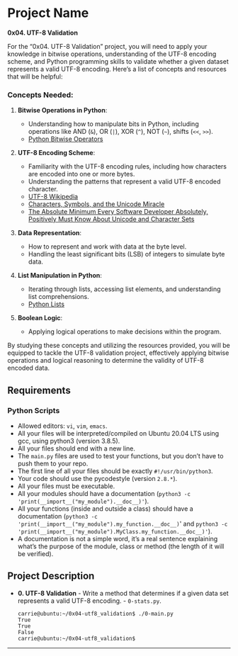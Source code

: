 # Project Name
**0x04. UTF-8 Validation**

For the “0x04. UTF-8 Validation” project, you will need to apply your knowledge in bitwise operations, understanding of the UTF-8 encoding scheme, and Python programming skills to validate whether a given dataset represents a valid UTF-8 encoding. Here’s a list of concepts and resources that will be helpful:

### Concepts Needed:

1.  **Bitwise Operations in Python**:
    
    -   Understanding how to manipulate bits in Python, including operations like AND (`&`), OR (`|`), XOR (`^`), NOT (`~`), shifts (`<<`, `>>`).
    -   [Python Bitwise Operators](https://wiki.python.org/moin/BitwiseOperators "Python Bitwise Operators")
2.  **UTF-8 Encoding Scheme**:
    
    -   Familiarity with the UTF-8 encoding rules, including how characters are encoded into one or more bytes.
    -   Understanding the patterns that represent a valid UTF-8 encoded character.
    -   [UTF-8 Wikipedia](https://en.wikipedia.org/wiki/UTF-8 "UTF-8 Wikipedia")
    -   [Characters, Symbols, and the Unicode Miracle](https://www.youtube.com/watch?v=MijmeoH9LT4 "Characters, Symbols, and the Unicode Miracle")
    -   [The Absolute Minimum Every Software Developer Absolutely, Positively Must Know About Unicode and Character Sets](https://www.joelonsoftware.com/2003/10/08/the-absolute-minimum-every-software-developer-absolutely-positively-must-know-about-unicode-and-character-sets-no-excuses/ "The Absolute Minimum Every Software Developer Absolutely, Positively Must Know About Unicode and Character Sets")
3.  **Data Representation**:
    
    -   How to represent and work with data at the byte level.
    -   Handling the least significant bits (LSB) of integers to simulate byte data.
4.  **List Manipulation in Python**:
    
    -   Iterating through lists, accessing list elements, and understanding list comprehensions.
    -   [Python Lists](https://docs.python.org/3/tutorial/datastructures.html#more-on-lists "Python Lists")
5.  **Boolean Logic**:
    
    -   Applying logical operations to make decisions within the program.

By studying these concepts and utilizing the resources provided, you will be equipped to tackle the UTF-8 validation project, effectively applying bitwise operations and logical reasoning to determine the validity of UTF-8 encoded data.

##  Requirements

### Python Scripts
*   Allowed editors: `vi`, `vim`, `emacs`.
*   All your files will be interpreted/compiled on Ubuntu 20.04 LTS using gcc, using python3 (version 3.8.5).
*   All your files should end with a new line.
*   The `main.py` files are used to test your functions, but you don’t have to push them to your repo.
*   The first line of all your files should be exactly `#!/usr/bin/python3`.
*   Your code should use the pycodestyle (version `2.8.*`).
*   All your files must be executable.
*   All your modules should have a documentation (`python3 -c 'print(__import__("my_module").__doc__)'`).
*   All your functions (inside and outside a class) should have a documentation (`python3 -c 'print(__import__("my_module").my_function.__doc__)`' and `python3 -c 'print(__import__("my_module").MyClass.my_function.__doc__)'`).
*   A documentation is not a simple word, it’s a real sentence explaining what’s the purpose of the module, class or method (the length of it will be verified).


## Project Description

* **0. UTF-8 Validation** - Write a method that determines if a given data set represents a valid UTF-8 encoding. - `0-stats.py`.

    ```
    carrie@ubuntu:~/0x04-utf8_validation$ ./0-main.py
    True
    True
    False
    carrie@ubuntu:~/0x04-utf8_validation$
    ```
---

